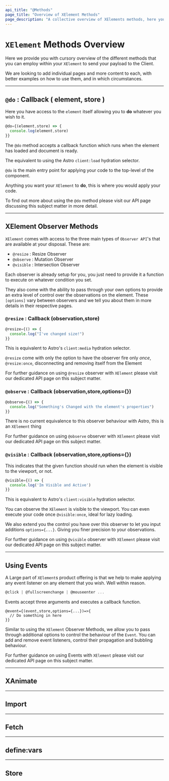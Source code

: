 ```yaml
---
api_title: "@Methods"
page_title: "Overview of XElement Methods"
page_description: "A collective overview of XElements methods, here you can get a good understanding of XElements methods and how to use them, you can then explore each in more detail"
---
```


# `XElement` Methods Overview

Here we provide you with cursory overview of the different methods that you can employ within your `XElement` to send your payload to the Client.

We are looking to add individual pages and more content to each, with better examples on how to use them, and in which circumstances.

-----

## `@do` : Callback ( element, store )

Here you have access to the `element` itself allowing you to **do** whatever you wish to it.

```js
@do={(element,store) => {
  console.log(element,store)
}}
```

The `@do` method accepts a callback function which runs when the element has loaded and document is ready.

The equivalent to using the Astro `client:load` hydration selector.

`@do` is the main entry point for applying your code to the top-level of the component.

Anything you want your `XElement` to **do**, this is where you would apply your code.

To find out more about using the `@do` method please visit our API page discussing this subject matter in more detail.

-----

## XElement Observer Methods

`XElement` comes with access to the three main types of `Observer API`'s that are available at your disposal. These are:

- `@resize` : Resize Observer
- `@observe` : Mutation Observer
- `@visible` : Intersection Observer

Each observer is already setup for you, you just need to provide it a function to execute on whatever condition you set.

They also come with the ability to pass through your own options to provide an extra level of control over the observations on the element. These `[options]` vary between observers and we tell you about them in more details in their respective pages.

### `@resize` : Callback (observation,store)

```js
@resize={() => {
  console.log("I've changed size!")
}}
```

This is equivalent to Astro's `client:media` hydration selector.

`@resize` come with only the option to have the observer fire only *once*, `@resize:once`, disconnecting and removing itself from the Element

For further guidance on using `@resize` observer with `XElement` please visit our dedicated API page on this subject matter.

### `@observe` : Callback (observation,store,options={})

```js
@observe={() => {
  console.log("Something's Changed with the element's properties")
}}
```

There is no current equivalence to this observer behaviour with Astro, this is an `XElement` thing

For further guidance on using `@observe` observer with `XElement` please visit our dedicated API page on this subject matter.

### `@visible` : Callback (observation,store,options={})

This indicates that the given function should run when the element is visible to the viewport, or not.

```js
@visible={() => {
  console.log('Im Visible and Active')
}}
```

This is equivalent to Astro's `client:visible` hydration selector.

You can observe the `XElement` is visible to the viewport. You can even execute your code once `@visible:once`, ideal for lazy loading.

We also extend you the control you have over this observer to let you input additions `options={...}`. Giving you finer precision to your observations.

For further guidance on using `@visible` observer with `XElement` please visit our dedicated API page on this subject matter.

-----

## Using Events

A Large part of `XElement`s product offering is that we help to make applying any event listener on any element that you wish. Well within reason.

```js
@click | @fullscreenchange | @mouseenter ...
```

Events accept three arguments and executes a callback function.

```astro
@event={(event,store,options={...})=>{
  // Do something in here
}}
```

Similar to using the `XElement` Observer Methods, we allow you to pass through additional options to control the behaviour of the `Event`. You can add and remove event listeners, control their propagation and bubbling behaviour.

For further guidance on using Events with `XElement` please visit our dedicated API page on this subject matter.

-----

## XAnimate 


-----

## Import


-----

## Fetch


-----

## define:vars


-----

## Store